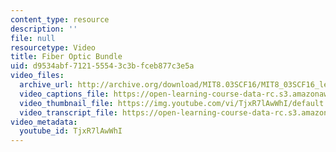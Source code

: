 ```yaml
---
content_type: resource
description: ''
file: null
resourcetype: Video
title: Fiber Optic Bundle
uid: d9534abf-7121-5554-3c3b-fceb877c3e5a
video_files:
  archive_url: http://archive.org/download/MIT8.03SCF16/MIT8_03SCF16_lec17_300k.mp4
  video_captions_file: https://open-learning-course-data-rc.s3.amazonaws.com/8-03sc-physics-iii-vibrations-and-waves-fall-2016/55a67414fe3d5b19be36b282e6c67338_TjxR7lAwWhI.vtt
  video_thumbnail_file: https://img.youtube.com/vi/TjxR7lAwWhI/default.jpg
  video_transcript_file: https://open-learning-course-data-rc.s3.amazonaws.com/8-03sc-physics-iii-vibrations-and-waves-fall-2016/dee4d6a773d572bbfe94791462a16926_TjxR7lAwWhI.pdf
video_metadata:
  youtube_id: TjxR7lAwWhI
---
```

